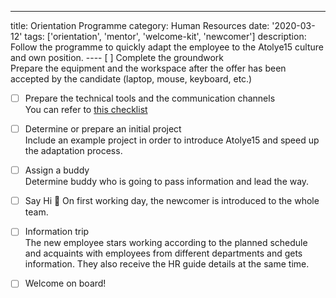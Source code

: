---

title: Orientation Programme
category: Human Resources
date: '2020-03-12'
tags: ['orientation', 'mentor', 'welcome-kit', 'newcomer']
description: Follow the programme to quickly adapt the employee to the Atolye15 culture and own position.
---- [ ] Complete the groundwork  
 Prepare the equipment and the workspace after the offer has been accepted by the candidate (laptop, mouse, keyboard, etc.)

- [ ] Prepare the technical tools and the communication channels  
       You can refer to [this checklist](https://checklist.atolye15.com/checklist/newcomer-accounts-checklist)

- [ ] Determine or prepare an initial project  
       Include an example project in order to introduce Atolye15 and speed up the adaptation process.

- [ ] Assign a buddy  
       Determine buddy who is going to pass information and lead the way.

- [ ] Say Hi 👋
      On first working day, the newcomer is introduced to the whole team.

- [ ] Information trip  
       The new employee stars working according to the planned schedule and acquaints with employees from different departments and gets information. They also receive the HR guide details at the same time.

- [ ] Welcome on board!
